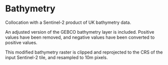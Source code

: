 # Bathymetry

Collocation with a Sentinel-2 product of UK bathymetry data.

An adjusted version of the GEBCO bathymetry layer is included. Positive values
have been removed, and negative values have been converted to positive values.

This modified bathymetry raster is clipped and reprojected to the CRS of the
input Sentinel-2 tile, and resampled to 10m pixels.
